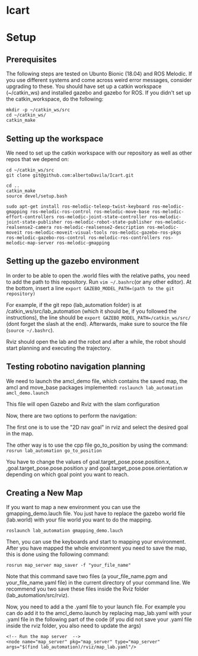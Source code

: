 # Icart

# Setup
## Prerequisites
The following steps are tested on Ubunto Bionic (18.04) and ROS Melodic. If you use different systems and come across weird error messages, consider upgrading to these.
You should have set up a catkin workspace (~/catkin_ws) and installed gazebo and gazebo for ROS.
If you didn't set up the catkin_workspace, do the following:
```
mkdir -p ~/catkin_ws/src
cd ~/catkin_ws/
catkin_make
```

## Setting up the workspace
We need to set up the catkin workspace with our repository as well as other repos that we depend on:
```
cd ~/catkin_ws/src
git clone git@github.com:albertoDavila/Icart.git

cd ..
catkin_make
source devel/setup.bash

sudo apt-get install ros-melodic-teleop-twist-keyboard ros-melodic-gmapping ros-melodic-ros-control ros-melodic-move-base ros-melodic-effort-controllers ros-melodic-joint-state-controller ros-melodic-joint-state-publisher ros-melodic-robot-state-publisher ros-melodic-realsense2-camera ros-melodic-realsense2-description ros-melodic-moveit ros-melodic-moveit-visual-tools ros-melodic-gazebo-ros-pkgs ros-melodic-gazebo-ros-control ros-melodic-ros-controllers ros-melodic-map-server ros-melodic-gmapping
```

## Setting up the gazebo environment
In order to be able to open the .world files with the relative paths, you need to add the path to this repository. 
Run `vim ~/.bashrc`(or any other editor). At the bottom, insert a line 
`export GAZEBO_MODEL_PATH=(path to the git repository)`

For example, if the git repo (lab_automation folder) is at /catkin_ws/src/lab_automation (which it should be, if you followed the instructions), the line should be
`export GAZEBO_MODEL_PATH=/catkin_ws/src/` (dont forget the slash at the end). Afterwards, make sure to source the file (`source ~/.bashrc`).

Rviz should open the lab and the robot and after a while, the robot should start planning and executing the trajectory.



## Testing robotino navigation planning 

We need to launch the amcl_demo file, which contains the saved map, the amcl and move_base packages implemented: 
`roslaunch lab_automation amcl_demo.launch`

This file will open Gazebo and Rviz with the slam configuration 

Now, there are two options to perform the navigation: 

The first one is to use the "2D nav goal" in rviz and select the desired goal in the map. 

The other way is to use the cpp file go_to_position by using the command:
`rosrun lab_automation go_to_position` 

You have to change the values of goal.target_pose.pose.position.x, ,goal.target_pose.pose.position.y and goal.target_pose.pose.orientation.w depending on which goal point you want to reach. 

## Creating a New Map 

If you want to map a new environment you can use the gmapping_demo.lauch file. You just have to replace the gazebo world file (lab.world) with your file world you want to do the mapping. 

`roslaunch lab_automation gmapping_demo.lauch`

Then, you can use the keyboards and start to mapping your environment. After you have mapped the whole environment you need to save the map, this is done using the following command:

`rosrun map_server map_saver -f "your_file_name"`

Note that this command save two files (a your_file_name.pgm and your_file_name.yaml file) in the current directory of your command line.  We recommend you two save these files inside the Rviz folder (lab_automation/src/rviz). 


Now, you need to add a the .yaml file to your launch file. For example you can do add it to the amcl_demo.launch by replacing map_lab.yaml with your .yaml file in the following part of the code (if you  did not save your .yaml file inside the rviz folder, you also need to update the args)

```
<!-- Run the map server  -->
<node name="map_server" pkg="map_server" type="map_server" args="$(find lab_automation)/rviz/map_lab.yaml"/> 

```


```
